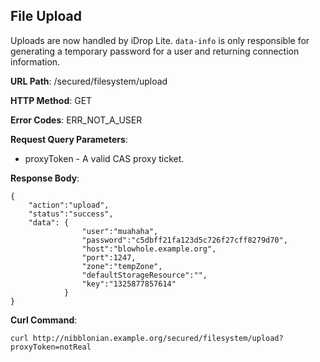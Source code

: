 File Upload
-----------
Uploads are now handled by iDrop Lite. `data-info` is only responsible for generating a temporary 
password for a user and returning connection information.

__URL Path__: /secured/filesystem/upload

__HTTP Method__: GET

__Error Codes__: ERR_NOT_A_USER

__Request Query Parameters__:

* proxyToken - A valid CAS proxy ticket.

__Response Body__:

    {
        "action":"upload",
        "status":"success",
        "data": {
                    "user":"muahaha",
                    "password":"c5dbff21fa123d5c726f27cff8279d70",
                    "host":"blowhole.example.org",
                    "port":1247,
                    "zone":"tempZone",
                    "defaultStorageResource":"",
                    "key":"1325877857614"
                }
    }

__Curl Command__:

    curl http://nibblonian.example.org/secured/filesystem/upload?proxyToken=notReal


